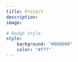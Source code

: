 ```yaml
---
title: Project
description: 
image:

# Badge style
style:
    background: "#000000"
    color: "#fff"
---
```

